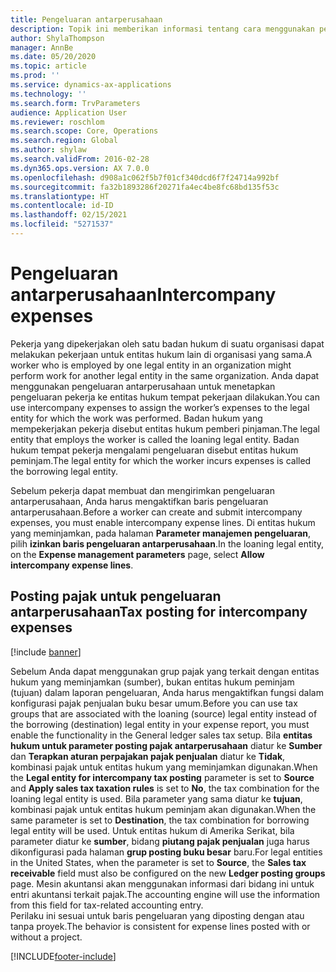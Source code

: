 ```yaml
---
title: Pengeluaran antarperusahaan
description: Topik ini memberikan informasi tentang cara menggunakan pengeluaran antarperusahaan untuk menetapkan pengeluaran pekerja ke entitas hukum tempat pekerjaan dilakukan.
author: ShylaThompson
manager: AnnBe
ms.date: 05/20/2020
ms.topic: article
ms.prod: ''
ms.service: dynamics-ax-applications
ms.technology: ''
ms.search.form: TrvParameters
audience: Application User
ms.reviewer: roschlom
ms.search.scope: Core, Operations
ms.search.region: Global
ms.author: shylaw
ms.search.validFrom: 2016-02-28
ms.dyn365.ops.version: AX 7.0.0
ms.openlocfilehash: d908a1c062f5b7f01cf340dcd6f7f24714a992bf
ms.sourcegitcommit: fa32b1893286f20271fa4ec4be8fc68bd135f53c
ms.translationtype: HT
ms.contentlocale: id-ID
ms.lasthandoff: 02/15/2021
ms.locfileid: "5271537"
---
```

# <a name="intercompany-expenses"></a><span data-ttu-id="37ba6-103">Pengeluaran antarperusahaan</span><span class="sxs-lookup"><span data-stu-id="37ba6-103">Intercompany expenses</span></span>

<span data-ttu-id="37ba6-104">Pekerja yang dipekerjakan oleh satu badan hukum di suatu organisasi dapat melakukan pekerjaan untuk entitas hukum lain di organisasi yang sama.</span><span class="sxs-lookup"><span data-stu-id="37ba6-104">A worker who is employed by one legal entity in an organization might perform work for another legal entity in the same organization.</span></span> <span data-ttu-id="37ba6-105">Anda dapat menggunakan pengeluaran antarperusahaan untuk menetapkan pengeluaran pekerja ke entitas hukum tempat pekerjaan dilakukan.</span><span class="sxs-lookup"><span data-stu-id="37ba6-105">You can use intercompany expenses to assign the worker’s expenses to the legal entity for which the  work was performed.</span></span> <span data-ttu-id="37ba6-106">Badan hukum yang mempekerjakan pekerja disebut entitas hukum pemberi pinjaman.</span><span class="sxs-lookup"><span data-stu-id="37ba6-106">The legal entity that employs the worker is called the loaning legal entity.</span></span> <span data-ttu-id="37ba6-107">Badan hukum tempat pekerja mengalami pengeluaran disebut entitas hukum peminjam.</span><span class="sxs-lookup"><span data-stu-id="37ba6-107">The legal entity for which the worker incurs expenses is called the borrowing legal entity.</span></span> 

<span data-ttu-id="37ba6-108">Sebelum pekerja dapat membuat dan mengirimkan pengeluaran antarperusahaan, Anda harus mengaktifkan baris pengeluaran antarperusahaan.</span><span class="sxs-lookup"><span data-stu-id="37ba6-108">Before a worker can create and submit intercompany expenses, you must enable intercompany expense lines.</span></span> <span data-ttu-id="37ba6-109">Di entitas hukum yang meminjamkan, pada halaman **Parameter manajemen pengeluaran**, pilih **izinkan baris pengeluaran antarperusahaan**.</span><span class="sxs-lookup"><span data-stu-id="37ba6-109">In the loaning legal entity, on the **Expense management parameters** page, select **Allow intercompany expense lines**.</span></span> 

## <a name="tax-posting-for-intercompany-expenses"></a><span data-ttu-id="37ba6-110">Posting pajak untuk pengeluaran antarperusahaan</span><span class="sxs-lookup"><span data-stu-id="37ba6-110">Tax posting for intercompany expenses</span></span>

[!include [banner](../includes/banner.md)]

<span data-ttu-id="37ba6-111">Sebelum Anda dapat menggunakan grup pajak yang terkait dengan entitas hukum yang meminjamkan (sumber), bukan entitas hukum peminjam (tujuan) dalam laporan pengeluaran, Anda harus mengaktifkan fungsi dalam konfigurasi pajak penjualan buku besar umum.</span><span class="sxs-lookup"><span data-stu-id="37ba6-111">Before you can use tax groups that are associated with the loaning (source) legal entity instead of the borrowing (destination) legal entity in your expense report, you must enable the functionality in the General ledger sales tax setup.</span></span> <span data-ttu-id="37ba6-112">Bila **entitas hukum untuk parameter posting pajak antarperusahaan** diatur ke **Sumber** dan **Terapkan aturan perpajakan pajak penjualan** diatur ke **Tidak**, kombinasi pajak untuk entitas hukum yang meminjamkan digunakan.</span><span class="sxs-lookup"><span data-stu-id="37ba6-112">When the **Legal entity for intercompany tax posting** parameter is set to **Source** and **Apply sales tax taxation rules** is set to **No**, the tax combination for the loaning legal entity is used.</span></span> <span data-ttu-id="37ba6-113">Bila parameter yang sama diatur ke **tujuan**, kombinasi pajak untuk entitas hukum peminjam akan digunakan.</span><span class="sxs-lookup"><span data-stu-id="37ba6-113">When the same parameter is set to **Destination**, the tax combination for borrowing legal entity will be used.</span></span> <span data-ttu-id="37ba6-114">Untuk entitas hukum di Amerika Serikat, bila parameter diatur ke **sumber**, bidang **piutang pajak penjualan** juga harus dikonfigurasi pada halaman **grup posting buku besar** baru.</span><span class="sxs-lookup"><span data-stu-id="37ba6-114">For legal entities in the United States, when the parameter is set to **Source**, the **Sales tax receivable** field must also be configured on the new **Ledger posting groups** page.</span></span> <span data-ttu-id="37ba6-115">Mesin akuntansi akan menggunakan informasi dari bidang ini untuk entri akuntansi terkait pajak.</span><span class="sxs-lookup"><span data-stu-id="37ba6-115">The accounting engine will use the information from this field for tax-related accounting entry.</span></span>   
<span data-ttu-id="37ba6-116">Perilaku ini sesuai untuk baris pengeluaran yang diposting dengan atau tanpa proyek.</span><span class="sxs-lookup"><span data-stu-id="37ba6-116">The behavior is consistent for expense lines posted with or without a project.</span></span>  


[!INCLUDE[footer-include](../includes/footer-banner.md)]